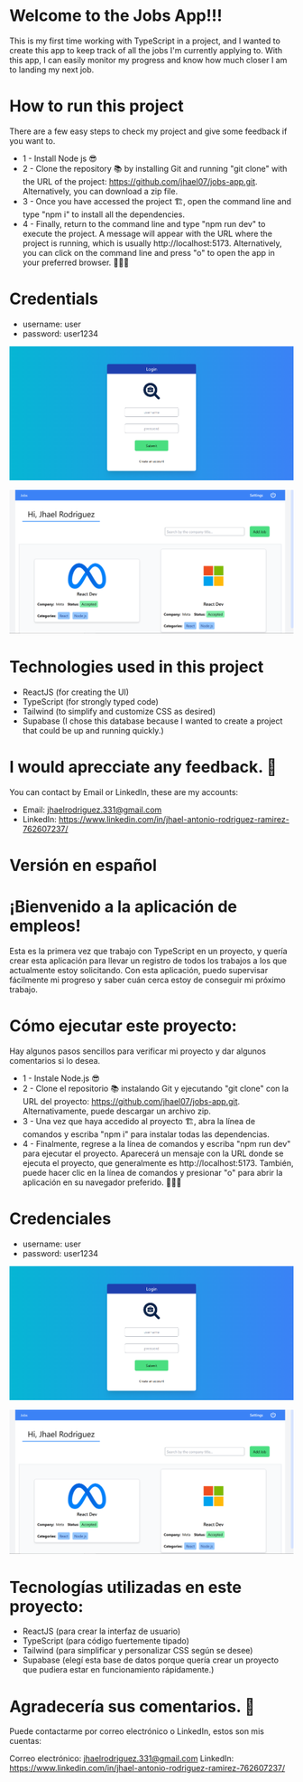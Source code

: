 ﻿# Welcome to the Jobs App!!!

This is my first time working with TypeScript in a project, and I wanted to create this app to keep track of all the jobs I'm currently applying to. With this app, I can easily monitor my progress and know how much closer I am to landing my next job.

# How to run this project

There are a few easy steps to check my project and give some feedback if you want to.

- 1 - Install Node js 😎
- 2 - Clone the repository 📚 by installing Git and running "git clone" with the URL of the project: https://github.com/jhael07/jobs-app.git. Alternatively, you can download a zip file.
- 3 - Once you have accessed the project 🏗, open the command line and type "npm i" to install all the dependencies.
- 4 - Finally, return to the command line and type "npm run dev" to execute the project. A message will appear with the URL where the project is running, which is usually http://localhost:5173. Alternatively, you can click on the command line and press "o" to open the app in your preferred browser. 🎉🎊🎈

# Credentials

- username: user
- password: user1234

![image 1](./src/asset/img/preview%202.PNG)

![image 1](./src/asset/img/preview%201.PNG)

# Technologies used in this project

- ReactJS (for creating the UI)
- TypeScript (for strongly typed code)
- Tailwind (to simplify and customize CSS as desired)
- Supabase (I chose this database because I wanted to create a project that could be up and running quickly.)

# I would aprecciate any feedback. 🤗

You can contact by Email or LinkedIn, these are my accounts:

- Email: jhaelrodriguez.331@gmail.com
- LinkedIn: https://www.linkedin.com/in/jhael-antonio-rodriguez-ramirez-762607237/

#

# Versión en español

# ¡Bienvenido a la aplicación de empleos!

Esta es la primera vez que trabajo con TypeScript en un proyecto, y quería crear esta aplicación para llevar un registro de todos los trabajos a los que actualmente estoy solicitando. Con esta aplicación, puedo supervisar fácilmente mi progreso y saber cuán cerca estoy de conseguir mi próximo trabajo.

# Cómo ejecutar este proyecto:

Hay algunos pasos sencillos para verificar mi proyecto y dar algunos comentarios si lo desea.

- 1 - Instale Node.js 😎
- 2 - Clone el repositorio 📚 instalando Git y ejecutando "git clone" con la URL del proyecto: https://github.com/jhael07/jobs-app.git. Alternativamente, puede descargar un archivo zip.
- 3 - Una vez que haya accedido al proyecto 🏗, abra la línea de comandos y escriba "npm i" para instalar todas las dependencias.
- 4 - Finalmente, regrese a la línea de comandos y escriba "npm run dev" para ejecutar el proyecto. Aparecerá un mensaje con la URL donde se ejecuta el proyecto, que generalmente es http://localhost:5173. También, puede hacer clic en la línea de comandos y presionar "o" para abrir la aplicación en su navegador preferido. 🎉🎊🎈

# Credenciales

- username: user
- password: user1234

![image 1](./src/asset/img/preview%202.PNG)

![image 1](./src/asset/img/preview%201.PNG)

# Tecnologías utilizadas en este proyecto:

- ReactJS (para crear la interfaz de usuario)
- TypeScript (para código fuertemente tipado)
- Tailwind (para simplificar y personalizar CSS según se desee)
- Supabase (elegí esta base de datos porque quería crear un proyecto que pudiera estar en funcionamiento rápidamente.)

# Agradecería sus comentarios. 🤗

Puede contactarme por correo electrónico o LinkedIn, estos son mis cuentas:

Correo electrónico: jhaelrodriguez.331@gmail.com
LinkedIn: https://www.linkedin.com/in/jhael-antonio-rodriguez-ramirez-762607237/
